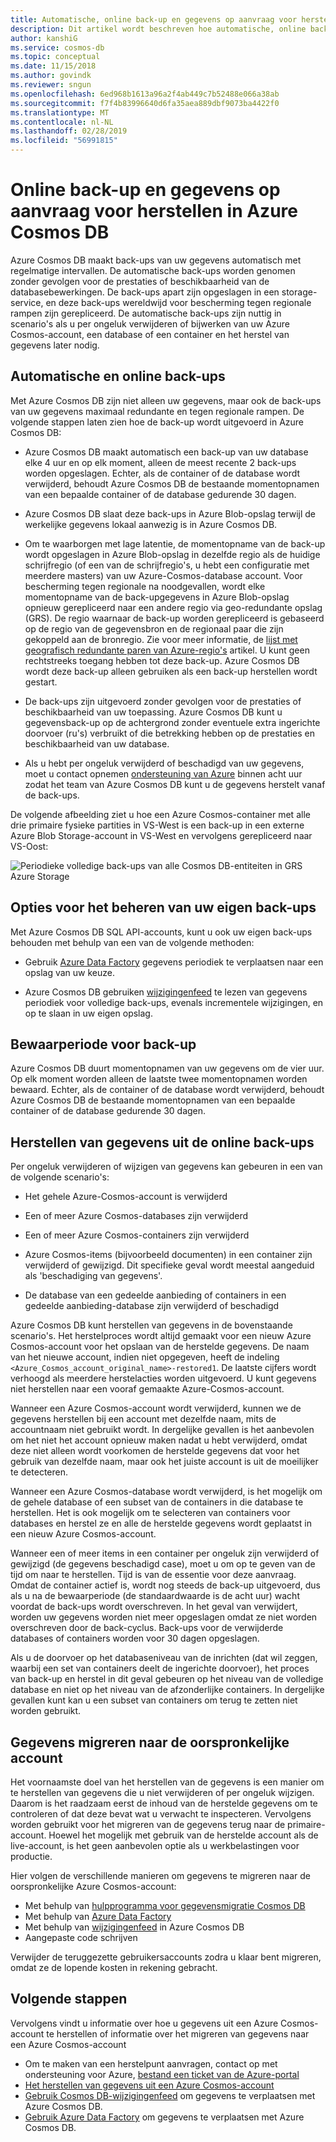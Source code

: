 ```yaml
---
title: Automatische, online back-up en gegevens op aanvraag voor herstellen in Azure Cosmos DB
description: Dit artikel wordt beschreven hoe automatische, online back-up en op aanvraag gegevens werkt in Azure Cosmos DB herstellen.
author: kanshiG
ms.service: cosmos-db
ms.topic: conceptual
ms.date: 11/15/2018
ms.author: govindk
ms.reviewer: sngun
ms.openlocfilehash: 6ed968b1613a96a2f4ab449c7b52488e066a38ab
ms.sourcegitcommit: f7f4b83996640d6fa35aea889dbf9073ba4422f0
ms.translationtype: MT
ms.contentlocale: nl-NL
ms.lasthandoff: 02/28/2019
ms.locfileid: "56991815"
---
```

# <a name="online-backup-and-on-demand-data-restore-in-azure-cosmos-db"></a>Online back-up en gegevens op aanvraag voor herstellen in Azure Cosmos DB

Azure Cosmos DB maakt back-ups van uw gegevens automatisch met regelmatige intervallen. De automatische back-ups worden genomen zonder gevolgen voor de prestaties of beschikbaarheid van de databasebewerkingen. De back-ups apart zijn opgeslagen in een storage-service, en deze back-ups wereldwijd voor bescherming tegen regionale rampen zijn gerepliceerd. De automatische back-ups zijn nuttig in scenario's als u per ongeluk verwijderen of bijwerken van uw Azure Cosmos-account, een database of een container en het herstel van gegevens later nodig.

## <a name="automatic-and-online-backups"></a>Automatische en online back-ups

Met Azure Cosmos DB zijn niet alleen uw gegevens, maar ook de back-ups van uw gegevens maximaal redundante en tegen regionale rampen. De volgende stappen laten zien hoe de back-up wordt uitgevoerd in Azure Cosmos DB:

* Azure Cosmos DB maakt automatisch een back-up van uw database elke 4 uur en op elk moment, alleen de meest recente 2 back-ups worden opgeslagen. Echter, als de container of de database wordt verwijderd, behoudt Azure Cosmos DB de bestaande momentopnamen van een bepaalde container of de database gedurende 30 dagen.

* Azure Cosmos DB slaat deze back-ups in Azure Blob-opslag terwijl de werkelijke gegevens lokaal aanwezig is in Azure Cosmos DB.

*  Om te waarborgen met lage latentie, de momentopname van de back-up wordt opgeslagen in Azure Blob-opslag in dezelfde regio als de huidige schrijfregio (of een van de schrijfregio's, u hebt een configuratie met meerdere masters) van uw Azure-Cosmos-database account. Voor bescherming tegen regionale na noodgevallen, wordt elke momentopname van de back-upgegevens in Azure Blob-opslag opnieuw gerepliceerd naar een andere regio via geo-redundante opslag (GRS). De regio waarnaar de back-up worden gerepliceerd is gebaseerd op de regio van de gegevensbron en de regionaal paar die zijn gekoppeld aan de bronregio. Zie voor meer informatie, de [lijst met geografisch redundante paren van Azure-regio's](../best-practices-availability-paired-regions.md) artikel. U kunt geen rechtstreeks toegang hebben tot deze back-up. Azure Cosmos DB wordt deze back-up alleen gebruiken als een back-up herstellen wordt gestart.

* De back-ups zijn uitgevoerd zonder gevolgen voor de prestaties of beschikbaarheid van uw toepassing. Azure Cosmos DB kunt u gegevensback-up op de achtergrond zonder eventuele extra ingerichte doorvoer (ru's) verbruikt of die betrekking hebben op de prestaties en beschikbaarheid van uw database.

* Als u hebt per ongeluk verwijderd of beschadigd van uw gegevens, moet u contact opnemen [ondersteuning van Azure](https://azure.microsoft.com/support/options/) binnen acht uur zodat het team van Azure Cosmos DB kunt u de gegevens herstelt vanaf de back-ups.

De volgende afbeelding ziet u hoe een Azure Cosmos-container met alle drie primaire fysieke partities in VS-West is een back-up in een externe Azure Blob Storage-account in VS-West en vervolgens gerepliceerd naar VS-Oost:

![Periodieke volledige back-ups van alle Cosmos DB-entiteiten in GRS Azure Storage](./media/online-backup-and-restore/automatic-backup.png)

## <a name="options-to-manage-your-own-backups"></a>Opties voor het beheren van uw eigen back-ups

Met Azure Cosmos DB SQL API-accounts, kunt u ook uw eigen back-ups behouden met behulp van een van de volgende methoden:

* Gebruik [Azure Data Factory](../data-factory/connector-azure-cosmos-db.md) gegevens periodiek te verplaatsen naar een opslag van uw keuze.

* Azure Cosmos DB gebruiken [wijzigingenfeed](change-feed.md) te lezen van gegevens periodiek voor volledige back-ups, evenals incrementele wijzigingen, en op te slaan in uw eigen opslag.

## <a name="backup-retention-period"></a>Bewaarperiode voor back-up

Azure Cosmos DB duurt momentopnamen van uw gegevens om de vier uur. Op elk moment worden alleen de laatste twee momentopnamen worden bewaard. Echter, als de container of de database wordt verwijderd, behoudt Azure Cosmos DB de bestaande momentopnamen van een bepaalde container of de database gedurende 30 dagen.

## <a name="restoring-data-from-online-backups"></a>Herstellen van gegevens uit de online back-ups

Per ongeluk verwijderen of wijzigen van gegevens kan gebeuren in een van de volgende scenario's:  

* Het gehele Azure-Cosmos-account is verwijderd

* Een of meer Azure Cosmos-databases zijn verwijderd

* Een of meer Azure Cosmos-containers zijn verwijderd

* Azure Cosmos-items (bijvoorbeeld documenten) in een container zijn verwijderd of gewijzigd. Dit specifieke geval wordt meestal aangeduid als 'beschadiging van gegevens'.

* De database van een gedeelde aanbieding of containers in een gedeelde aanbieding-database zijn verwijderd of beschadigd

Azure Cosmos DB kunt herstellen van gegevens in de bovenstaande scenario's. Het herstelproces wordt altijd gemaakt voor een nieuw Azure Cosmos-account voor het opslaan van de herstelde gegevens. De naam van het nieuwe account, indien niet opgegeven, heeft de indeling `<Azure_Cosmos_account_original_name>-restored1`. De laatste cijfers wordt verhoogd als meerdere herstelacties worden uitgevoerd. U kunt gegevens niet herstellen naar een vooraf gemaakte Azure-Cosmos-account.

Wanneer een Azure Cosmos-account wordt verwijderd, kunnen we de gegevens herstellen bij een account met dezelfde naam, mits de accountnaam niet gebruikt wordt. In dergelijke gevallen is het aanbevolen om het niet het account opnieuw maken nadat u hebt verwijderd, omdat deze niet alleen wordt voorkomen de herstelde gegevens dat voor het gebruik van dezelfde naam, maar ook het juiste account is uit de moeilijker te detecteren. 

Wanneer een Azure Cosmos-database wordt verwijderd, is het mogelijk om de gehele database of een subset van de containers in die database te herstellen. Het is ook mogelijk om te selecteren van containers voor databases en herstel ze en alle de herstelde gegevens wordt geplaatst in een nieuw Azure Cosmos-account.

Wanneer een of meer items in een container per ongeluk zijn verwijderd of gewijzigd (de gegevens beschadigd case), moet u om op te geven van de tijd om naar te herstellen. Tijd is van de essentie voor deze aanvraag. Omdat de container actief is, wordt nog steeds de back-up uitgevoerd, dus als u na de bewaarperiode (de standaardwaarde is de acht uur) wacht voordat de back-ups wordt overschreven. In het geval van verwijdert, worden uw gegevens worden niet meer opgeslagen omdat ze niet worden overschreven door de back-cyclus. Back-ups voor de verwijderde databases of containers worden voor 30 dagen opgeslagen.

Als u de doorvoer op het databaseniveau van de inrichten (dat wil zeggen, waarbij een set van containers deelt de ingerichte doorvoer), het proces van back-up en herstel in dit geval gebeuren op het niveau van de volledige database en niet op het niveau van de afzonderlijke containers. In dergelijke gevallen kunt kan u een subset van containers om terug te zetten niet worden gebruikt.

## <a name="migrating-data-to-the-original-account"></a>Gegevens migreren naar de oorspronkelijke account

Het voornaamste doel van het herstellen van de gegevens is een manier om te herstellen van gegevens die u niet verwijderen of per ongeluk wijzigen. Daarom is het raadzaam eerst de inhoud van de herstelde gegevens om te controleren of dat deze bevat wat u verwacht te inspecteren. Vervolgens worden gebruikt voor het migreren van de gegevens terug naar de primaire-account. Hoewel het mogelijk met gebruik van de herstelde account als de live-account, is het geen aanbevolen optie als u werkbelastingen voor productie.  

Hier volgen de verschillende manieren om gegevens te migreren naar de oorspronkelijke Azure Cosmos-account:

* Met behulp van [hulpprogramma voor gegevensmigratie Cosmos DB](import-data.md)
* Met behulp van [Azure Data Factory]( ../data-factory/connector-azure-cosmos-db.md)
* Met behulp van [wijzigingenfeed](change-feed.md) in Azure Cosmos DB 
* Aangepaste code schrijven

Verwijder de teruggezette gebruikersaccounts zodra u klaar bent migreren, omdat ze de lopende kosten in rekening gebracht.

## <a name="next-steps"></a>Volgende stappen

Vervolgens vindt u informatie over hoe u gegevens uit een Azure Cosmos-account te herstellen of informatie over het migreren van gegevens naar een Azure Cosmos-account

* Om te maken van een herstelpunt aanvragen, contact op met ondersteuning voor Azure, [bestand een ticket van de Azure-portal](https://portal.azure.com/?#blade/Microsoft_Azure_Support/HelpAndSupportBlade)
* [Het herstellen van gegevens uit een Azure Cosmos-account](how-to-backup-and-restore.md)
* [Gebruik Cosmos DB-wijzigingenfeed](change-feed.md) om gegevens te verplaatsen met Azure Cosmos DB.
* [Gebruik Azure Data Factory](../data-factory/connector-azure-cosmos-db.md) om gegevens te verplaatsen met Azure Cosmos DB.

